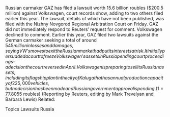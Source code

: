 Russian carmaker GAZ has filed a lawsuit worth 15.6 billion roubles ($200.5 million) against Volkswagen, court records show, adding to two others filed earlier this year. 
The lawsuit, details of which have not been published, was filed with the Nizhny Novgorod Regional Arbitration Court on Friday.
GAZ did not immediately respond to Reuters’ request for comment. Volkswagen declined to comment.
Earlier this year, GAZ filed two lawsuits against the German carmaker seeking a total of around $545 million in losses and damages, saying VW’s moves to exit the Russian market had put its interests at risk.
It initially persuaded a court to freeze Volkswagen’s assets in Russia pending court proceedings – a decision the court reversed in April.
Volkswagen is preparing to sell its Russian assets, including its flagship plant in the city of Kaluga that has annual production capacity of 225,000 vehicles, but no decision has been made and Russian government approval is pending.
($1 = 77.8055 roubles)
(Reporting by Reuters, editing by Mark Trevelyan and Barbara Lewis)
Related:

Topics
Lawsuits
Russia
